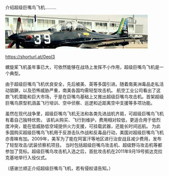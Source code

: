 介绍超级巨嘴鸟飞机.........


![介绍超级巨嘴鸟飞机](https://github.com/ywangnccu/ywang/blob/main/images/Toucan-Plane.png)

https://shorturl.at/0epl3

螺旋桨飞机虽年事已大，可依然能够在战场上发挥不小作用，超级巨嘴鸟飞机是一个典型。

由于超级巨嘴鸟飞机优良安全，先后被美、英等多国引进。随着南美洲毒品走私活动猖獗，以及恐怖威胁严重，南美各国均需轻型攻击机。
航空工业公司看出了这款飞机潜能和巨大市场，于是在巨嘴鸟基础上又推出超级巨嘴鸟攻击机。首架超级巨嘴鸟原型机涵盖飞行培训、空中侦察、巡逻和近距离空中支援等多项功能。

虽然在现代战争里，超级巨嘴鸟飞机无法和各类先进战机齐肩，可超级巨嘴鸟飞机有着自己独特优势。
该机从购买、飞行到维护，费用相对较低，更适合用于低烈度冲突，能在低威胁低空域提供火力支援，可挂载武器，还能长时间巡航。
为此多国购买超级巨嘴鸟飞机用于反游击队作战和反毒品行动，美国对超级巨嘴鸟飞机亦青睐有加。2009年，美军为了能在阿富汗等地区进行治安战且减少费用，发布了轻型攻击/武装侦察机项目。
当时包括超级巨嘴鸟攻击机、超级野马攻击机等都参加了竞标。超级巨嘴鸟攻击机入选之后，首批攻击机在2011年9月19号抵达克拉克基地举行入役仪式。


（感谢兰顺正介绍超级巨嘴鸟飞机，若有侵权请告知。）

